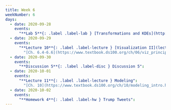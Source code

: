 ```yaml
---
title: Week 6
weekNumber: 6
days:
  - date: 2020-09-28
    events:
      "**Lab 5**{: .label .label-lab } [Transformations and KDEs](http://data100.datahub.berkeley.edu/hub/user-redirect/git-sync?repo=https://github.com/DS-100/fa20&subPath=lab/lab05/) (due Sept. 28)":
  - date: 2020-09-29
    events:
      "**Lecture 10**{: .label .label-lecture } [Visualization II](lecture/lec10) (QC due Oct. 5)":
        "[Ch. 6.4-6.6](https://www.textbook.ds100.org/ch/06/viz_principles.html)"
  - date: 2020-09-30
    events:
      "**Discussion 5**{: .label .label-disc } Discussion 5":
  - date: 2020-10-01
    events:
      "**Lecture 11**{: .label .label-lecture } Modeling":
        "[Ch. 10](https://www.textbook.ds100.org/ch/10/modeling_intro.html)"
  - date: 2020-10-02
    events:
      "**Homework 4**{: .label .label-hw } Trump Tweets":
---
```

